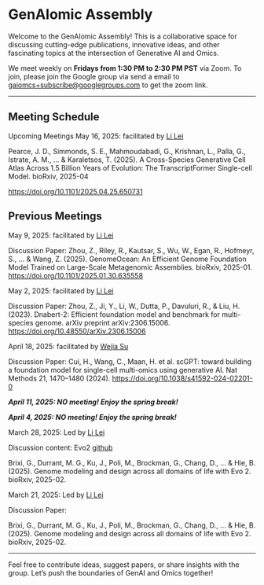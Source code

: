 # GenAIomic Assembly

Welcome to the GenAIomic Assembly! This is a collaborative space for discussing cutting-edge publications, innovative ideas, and other fascinating topics at the intersection of Generative AI and Omics.

We meet weekly on **Fridays from 1:30 PM to 2:30 PM PST** via Zoom. To join, please join the Google group via send a email to gaiomcs+subscribe@googlegroups.com to get the zoom link.

---

## Meeting Schedule
Upcoming Meetings
May 16, 2025: facilitated by [Li Lei](https://www.linkedin.com/in/li-lei-bioinfo/)

Pearce, J. D., Simmonds, S. E., Mahmoudabadi, G., Krishnan, L., Palla, G., Istrate, A. M., ... & Karaletsos, T. (2025). A Cross-Species Generative Cell Atlas Across 1.5 Billion Years of Evolution: The TranscriptFormer Single-cell Model. bioRxiv, 2025-04

https://doi.org/10.1101/2025.04.25.650731

## Previous Meetings

May 9, 2025: facilitated by [Li Lei](https://www.linkedin.com/in/li-lei-bioinfo/)

Discussion Paper:
Zhou, Z., Riley, R., Kautsar, S., Wu, W., Egan, R., Hofmeyr, S., ... & Wang, Z. (2025). GenomeOcean: An Efficient Genome Foundation Model Trained on Large-Scale Metagenomic Assemblies. bioRxiv, 2025-01. 
https://doi.org/10.1101/2025.01.30.635558

May 2, 2025: facilitated by [Li Lei](https://www.linkedin.com/in/li-lei-bioinfo/)

Discussion Paper:
Zhou, Z., Ji, Y., Li, W., Dutta, P., Davuluri, R., & Liu, H. (2023). Dnabert-2: Efficient foundation model and benchmark for multi-species genome. arXiv preprint arXiv:2306.15006. 
https://doi.org/10.48550/arXiv.2306.15006


April 18, 2025: facilitated by [Wejia Su](https://www.linkedin.com/in/weijia-su/)

Discussion Paper:
Cui, H., Wang, C., Maan, H. et al. scGPT: toward building a foundation model for single-cell multi-omics using generative AI. Nat Methods 21, 1470–1480 (2024). https://doi.org/10.1038/s41592-024-02201-0

***April 11, 2025: NO meeting! Enjoy the spring break!***

***April 4, 2025: NO meeting! Enjoy the spring break!***

March 28, 2025: Led by [Li Lei](https://www.linkedin.com/in/li-lei-bioinfo/)

Discussion content:
Evo2 [github](https://github.com/ArcInstitute/evo2?tab=readme-ov-file)

Brixi, G., Durrant, M. G., Ku, J., Poli, M., Brockman, G., Chang, D., ... & Hie, B. (2025). Genome modeling and design across all domains of life with Evo 2. bioRxiv, 2025-02.

March 21, 2025: Led by [Li Lei](https://www.linkedin.com/in/li-lei-bioinfo/)

Discussion Paper:

Brixi, G., Durrant, M. G., Ku, J., Poli, M., Brockman, G., Chang, D., ... & Hie, B. (2025). Genome modeling and design across all domains of life with Evo 2. bioRxiv, 2025-02.

---

Feel free to contribute ideas, suggest papers, or share insights with the group. Let’s push the boundaries of GenAI and Omics together!
